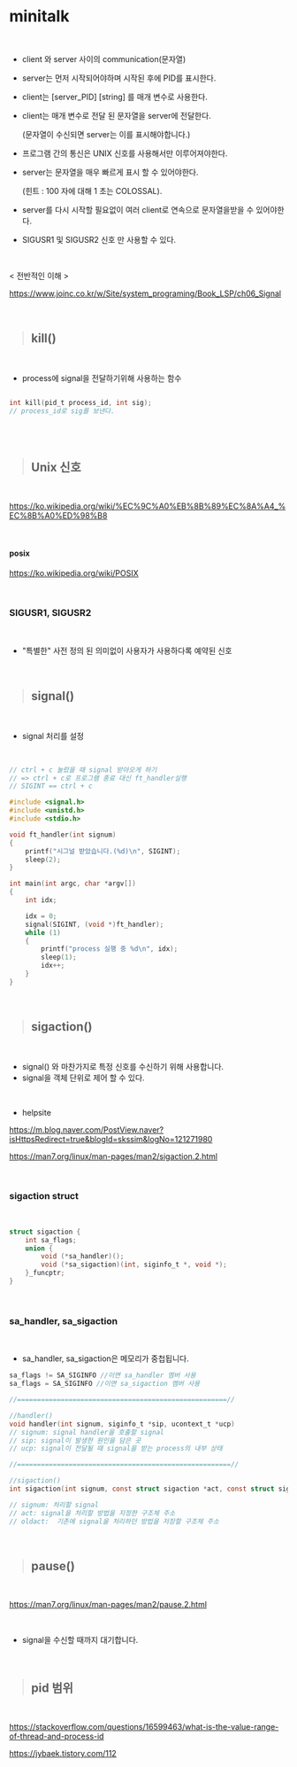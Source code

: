 # minitalk

<br/>

- client 와 server 사이의 communication(문자열)
- server는 먼저 시작되어야하며 시작된 후에 PID를 표시한다.
- client는 [server_PID] [string] 를 매개 변수로 사용한다.
- client는 매개 변수로 전달 된 문자열을 server에 전달한다.
  
    (문자열이 수신되면 server는 이를 표시해야합니다.)
- 프로그램 간의 통신은 UNIX 신호를 사용해서만 이루어져야한다.
- server는 문자열을 매우 빠르게 표시 할 수 있어야한다.
  
    (힌트 : 100 자에 대해 1 초는 COLOSSAL).
- server를 다시 시작할 필요없이 여러 client로 연속으로 문자열을받을 수 있어야한다.
- SIGUSR1 및 SIGUSR2 신호 만 사용할 수 있다.

<br/>

< 전반적인 이해 >

<https://www.joinc.co.kr/w/Site/system_programing/Book_LSP/ch06_Signal>

<br/>

> ## kill()

<br/>

- process에 signal을 전달하기위해 사용하는 함수

```c

int kill(pid_t process_id, int sig);
// process_id로 sig를 보낸다.

```

<br/>


<br/>

> ## Unix 신호

<br/>

<https://ko.wikipedia.org/wiki/%EC%9C%A0%EB%8B%89%EC%8A%A4_%EC%8B%A0%ED%98%B8>

<br/>

#### posix

<https://ko.wikipedia.org/wiki/POSIX>

<br/>

### SIGUSR1, SIGUSR2

<br/>

- "특별한" 사전 정의 된 의미없이 사용자가 사용하다록 예약된 신호

<br/>

> ## signal()

<br/>

- signal 처리를 설정

<br/>

```c
// ctrl + c 눌렀을 때 signal 받아오게 하기
// => ctrl + c로 프로그램 종료 대신 ft_handler실행
// SIGINT == ctrl + c

#include <signal.h>
#include <unistd.h>
#include <stdio.h>

void ft_handler(int signum)
{
    printf("시그널 받았습니다.(%d)\n", SIGINT);
    sleep(2);
}

int main(int argc, char *argv[])
{
    int idx;

    idx = 0;
    signal(SIGINT, (void *)ft_handler);
    while (1)
    {
        printf("process 실행 중 %d\n", idx);
        sleep(1);
        idx++;
    }
}

```

<br/>

> ## sigaction()

<br/>

- signal() 와 마찬가지로 특정 신호를 수신하기 위해 사용합니다.
- signal을 객체 단위로 제어 할 수 있다.

<br/>

- helpsite

<https://m.blog.naver.com/PostView.naver?isHttpsRedirect=true&blogId=skssim&logNo=121271980>

<https://man7.org/linux/man-pages/man2/sigaction.2.html>

<br/>

### sigaction struct

<br/>

```c
struct sigaction {
    int sa_flags;
    union {
        void (*sa_handler)(); 
        void (*sa_sigaction)(int, siginfo_t *, void *);
    }_funcptr;
}
```

<br/>

### sa_handler, sa_sigaction

<br/>

- sa_handler, sa_sigaction은 메모리가 중첩됩니다.

```c
sa_flags != SA_SIGINFO //이면 sa_handler 멤버 사용
sa_flags = SA_SIGINFO //이면 sa_sigaction 멤버 사용

//=====================================================//

//handler()
void handler(int signum, siginfo_t *sip, ucontext_t *ucp)
// signum: signal handler을 호출할 signal
// sip: signal이 발생한 원인을 담은 곳
// ucp: signal이 전달될 때 signal을 받는 process의 내부 상태

//======================================================//

//sigaction()
int sigaction(int signum, const struct sigaction *act, const struct sigaction *oldact)

// signum: 처리할 signal
// act: signal을 처리할 방법을 지정한 구조체 주소
// oldact:  기존에 signal을 처리하던 방법을 저장할 구조체 주소

```

<br/>

> ## pause()

<br/>

<https://man7.org/linux/man-pages/man2/pause.2.html>

<br/>

- signal을 수신할 때까지 대기합니다.

<br/>

> ## pid 범위

<br/>

<https://stackoverflow.com/questions/16599463/what-is-the-value-range-of-thread-and-process-id>

<https://jybaek.tistory.com/112>

<br/>
